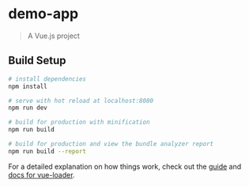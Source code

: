 # demo-app

> A Vue.js project

## Build Setup

``` bash
# install dependencies
npm install

# serve with hot reload at localhost:8080
npm run dev

# build for production with minification
npm run build

# build for production and view the bundle analyzer report
npm run build --report
```

For a detailed explanation on how things work, check out the [guide](http://vuejs-templates.github.io/webpack/) and [docs for vue-loader](http://vuejs.github.io/vue-loader).



<!-- Usado para aprendizado guia do medium, links com explicação 
parte 1
https://medium.com/@oleg.agapov/basic-single-page-application-using-vue-js-and-firebase-part-1-9e4c0c11a228

parte 2 
https://medium.com/@oleg.agapov/basic-single-page-application-using-vue-js-and-firebase-part-2-143a3084266f -->
